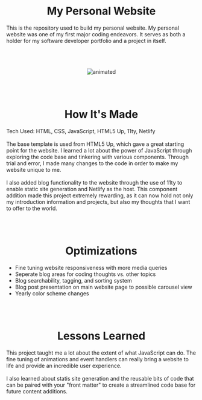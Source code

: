 <h1 align="center"> My Personal Website </h1>
This is the repository used to build my personal website. My personal website was one of my first major coding endeavors. It serves as both a holder for my software developer portfolio and a project in itself.
<br></br>
<br></br>

<p align="center">
  <img src= https://github.com/patrickpiedad/personalWebsite/blob/main/personalWebsite.gif alt="animated" />
</p>

<br></br>
<h1 align="center"> How It's Made </h1>
Tech Used: HTML, CSS, JavaScript, HTML5 Up, 11ty, Netlify
<br></br>
The base template is used from HTML5 Up, which gave a great starting point for the website. I learned a lot about the power of JavaScript through exploring the code base and tinkering with various components. Through trial and error, I made many changes to the code in order to make my website unique to me.
<br></br>
I also added blog functionality to the website through the use of 11ty to enable static site generation and Netlify as the host. This component addition made this project extremely rewarding, as it can now hold not only my introduction information and projects, but also my thoughts that I want to offer to the world. 

<br></br>
<h1 align="center"> Optimizations </h1>
<ul>
  <li>Fine tuning website responsiveness with more media queries</li>
  <li>Seperate blog areas for coding thoughts vs. other topics</li>
  <li>Blog searchability, tagging, and sorting system</li>
  <li>Blog post presentation on main website page to possible carousel view</li>
  <li>Yearly color scheme changes</li>
</ul>
<br></br>
<h1 align="center"> Lessons Learned </h1>
This project taught me a lot about the extent of what JavaScript can do. The fine tuning of animations and event handlers can really bring a website to life and provide an incredible user experience.
<br></br>
I also learned about statis site generation and the reusable bits of code that can be paired with your "front matter" to create a streamlined code base for future content additions.
